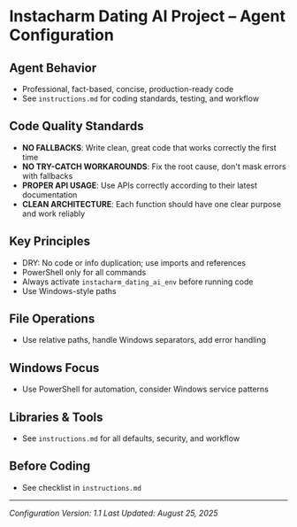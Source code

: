
# Instacharm Dating AI Project – Agent Configuration

## Agent Behavior
- Professional, fact-based, concise, production-ready code
- See `instructions.md` for coding standards, testing, and workflow

## Code Quality Standards
- **NO FALLBACKS**: Write clean, great code that works correctly the first time
- **NO TRY-CATCH WORKAROUNDS**: Fix the root cause, don't mask errors with fallbacks
- **PROPER API USAGE**: Use APIs correctly according to their latest documentation
- **CLEAN ARCHITECTURE**: Each function should have one clear purpose and work reliably

## Key Principles
- DRY: No code or info duplication; use imports and references
- PowerShell only for all commands
- Always activate `instacharm_dating_ai_env` before running code
- Use Windows-style paths

## File Operations
- Use relative paths, handle Windows separators, add error handling

## Windows Focus
- Use PowerShell for automation, consider Windows service patterns

## Libraries & Tools
- See `instructions.md` for all defaults, security, and workflow

## Before Coding
- See checklist in `instructions.md`

---

*Configuration Version: 1.1*
*Last Updated: August 25, 2025*
